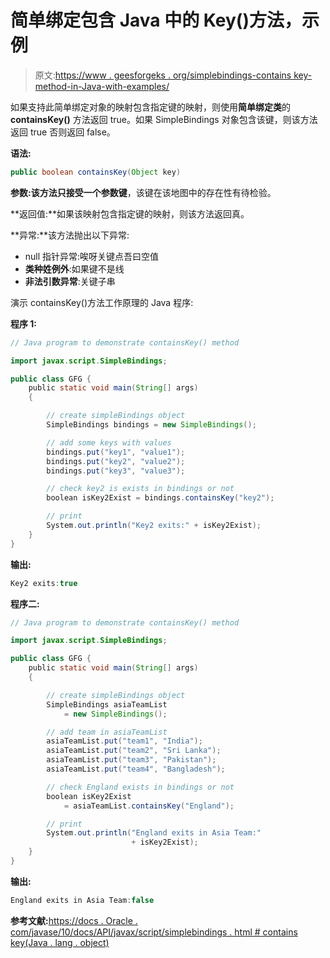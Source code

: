 # 简单绑定包含 Java 中的 Key()方法，示例

> 原文:[https://www . geesforgeks . org/simplebindings-contains key-method-in-Java-with-examples/](https://www.geeksforgeeks.org/simplebindings-containskey-method-in-java-with-examples/)

如果支持此简单绑定对象的映射包含指定键的映射，则使用**简单绑定类**的 **containsKey()** 方法返回 true。如果 SimpleBindings 对象包含该键，则该方法返回 true 否则返回 false。

**语法:**

```java
public boolean containsKey(Object key)

```

**参数:**该方法只接受一个参数**键**，该键在该地图中的存在性有待检验。

**返回值:**如果该映射包含指定键的映射，则该方法返回真。

**异常:**该方法抛出以下异常:

*   null 指针异常:唉呀关键点吾曰空值
*   **类种姓例外**:如果键不是线
*   **非法引数异常**:关键子串

演示 containsKey()方法工作原理的 Java 程序:

**程序 1:**

```java
// Java program to demonstrate containsKey() method

import javax.script.SimpleBindings;

public class GFG {
    public static void main(String[] args)
    {

        // create simpleBindings object
        SimpleBindings bindings = new SimpleBindings();

        // add some keys with values
        bindings.put("key1", "value1");
        bindings.put("key2", "value2");
        bindings.put("key3", "value3");

        // check key2 is exists in bindings or not
        boolean isKey2Exist = bindings.containsKey("key2");

        // print
        System.out.println("Key2 exits:" + isKey2Exist);
    }
}
```

**输出:**

```java
Key2 exits:true

```

**程序二:**

```java
// Java program to demonstrate containsKey() method

import javax.script.SimpleBindings;

public class GFG {
    public static void main(String[] args)
    {

        // create simpleBindings object
        SimpleBindings asiaTeamList
            = new SimpleBindings();

        // add team in asiaTeamList
        asiaTeamList.put("team1", "India");
        asiaTeamList.put("team2", "Sri Lanka");
        asiaTeamList.put("team3", "Pakistan");
        asiaTeamList.put("team4", "Bangladesh");

        // check England exists in bindings or not
        boolean isKey2Exist
            = asiaTeamList.containsKey("England");

        // print
        System.out.println("England exits in Asia Team:"
                           + isKey2Exist);
    }
}
```

**输出:**

```java
England exits in Asia Team:false

```

**参考文献:**[https://docs . Oracle . com/javase/10/docs/API/javax/script/simplebindings . html # contains key(Java . lang . object)](https://docs.oracle.com/javase/10/docs/api/javax/script/SimpleBindings.html#containsKey(java.lang.Object))